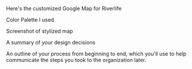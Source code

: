 Here's the customized Google Map for Riverlife

Color Palette I used

Screenshot of stylized map

A summary of your design decisions

An outline of your process from beginning to end, which you'll use to help communicate the steps you took to the organization later.
